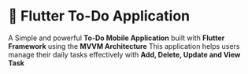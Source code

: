 # 📝 Flutter To-Do Application

A Simple and powerful **To-Do Mobile Application** built with **Flutter Framework** using the **MVVM
Architecture** This application helps users manage their daily tasks effectively with **Add, Delete,
Update and View Task**

